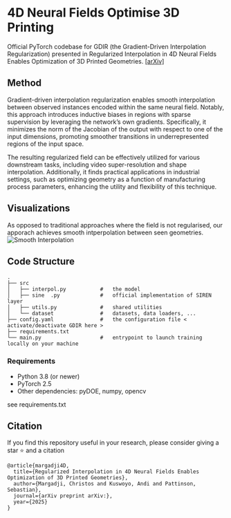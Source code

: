 # 4D Neural Fields Optimise 3D Printing

Official PyTorch codebase for GDIR (the Gradient-Driven Interpolation Regularization) presented in Regularized Interpolation in 4D Neural Fields Enables Optimization of 3D Printed Geometries. 
[\[arXiv\]]()

## Method

Gradient-driven interpolation regularization enables smooth interpolation between observed instances encoded within the same neural field. Notably, this approach introduces inductive biases in regions with sparse supervision by leveraging the network’s own gradients. Specifically, it minimizes the norm of the Jacobian of the output with respect to one of the input dimensions, promoting smoother transitions in underrepresented regions of the input space.

The resulting regularized field can be effectively utilized for various downstream tasks, including video super-resolution and shape interpolation. Additionally, it finds practical applications in industrial settings, such as optimizing geometry as a function of manufacturing process parameters, enhancing the utility and flexibility of this technique.

## Visualizations

As opposed to traditional approaches where the field is not regularised, our apporach achieves smooth intperpolation between seen geometries.
![Smooth Interpolation](teasers/animated.gif)

## Code Structure

```
.
├── src                       
│   ├── interpol.py           #   the model
│   ├── sine  .py             #   official implementation of SIREN layer
│   ├── utils.py              #   shared utilities
│   └── dataset               #   datasets, data loaders, ...
├── config.yaml               #   the configuration file < activate/deactivate GDIR here >
├── requirements.txt          
└── main.py                   #   entrypoint to launch training locally on your machine

```

### Requirements
* Python 3.8 (or newer)
* PyTorch 2.5
* Other dependencies: pyDOE, numpy, opencv

see requirements.txt

## Citation
If you find this repository useful in your research, please consider giving a star :star: and a citation
```
@article{margadji4D,
  title={Regularized Interpolation in 4D Neural Fields Enables Optimization of 3D Printed Geometries},
  author={Margadji, Christos and Kuswoyo, Andi and Pattinson, Sebastian},
  journal={arXiv preprint arXiv:},
  year={2025}
}
